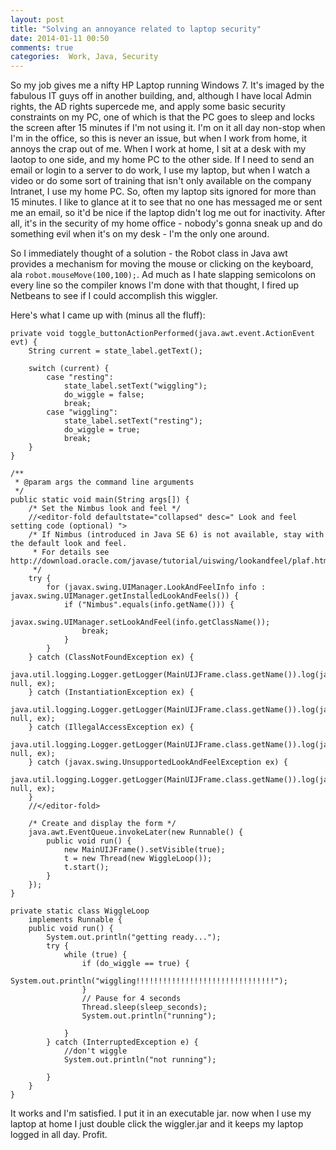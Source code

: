 ```yaml
---
layout: post
title: "Solving an annoyance related to laptop security"
date: 2014-01-11 00:50
comments: true
categories:  Work, Java, Security
---
```

So my job gives me a nifty HP Laptop running Windows 7.  It's imaged by the fabulous IT guys off in another building, and, although I have local Admin rights, the AD rights supercede me, and apply some basic security constraints on my PC, one of which is that the PC goes to sleep and locks the screen after 15 minutes if I'm not using it.  I'm on it all day non-stop when I'm in the office, so this is never an issue, but when I work from home, it annoys the crap out of me.  When I work at home, I sit at a desk with my laotop to one side, and my home PC to the other side.  If I need to send an email or login to a server to do work, I use my laptop, but when I watch a video or do some sort of training that isn't only available on the company Intranet, I use my home PC.  So, often my laptop sits ignored for more than 15 minutes.  I like to glance at it to see that no one has messaged me or sent me an email, so it'd be nice if the laptop didn't log me out for inactivity.  After all, it's in the security of my home office - nobody's gonna sneak up and do something evil when it's on my desk - I'm the only one around.
<!-- more -->

So I immediately thought of a solution - the Robot class in Java awt provides a mechanism for moving the mouse or clicking on the keyboard, ala `robot.mouseMove(100,100);`.  Ad much as I hate slapping semicolons on every line so the compiler knows I'm done with that thought, I fired up Netbeans to see if I could accomplish this wiggler.

Here's what I came up with (minus all the fluff):

    private void toggle_buttonActionPerformed(java.awt.event.ActionEvent evt) {                                              
        String current = state_label.getText();
        
        switch (current) {
            case "resting":
                state_label.setText("wiggling");
                do_wiggle = false;
                break;
            case "wiggling":
                state_label.setText("resting");
                do_wiggle = true;
                break;
        }
    }                                             

    /**
     * @param args the command line arguments
     */
    public static void main(String args[]) {
        /* Set the Nimbus look and feel */
        //<editor-fold defaultstate="collapsed" desc=" Look and feel setting code (optional) ">
        /* If Nimbus (introduced in Java SE 6) is not available, stay with the default look and feel.
         * For details see http://download.oracle.com/javase/tutorial/uiswing/lookandfeel/plaf.html 
         */
        try {
            for (javax.swing.UIManager.LookAndFeelInfo info : javax.swing.UIManager.getInstalledLookAndFeels()) {
                if ("Nimbus".equals(info.getName())) {
                    javax.swing.UIManager.setLookAndFeel(info.getClassName());
                    break;
                }
            }
        } catch (ClassNotFoundException ex) {
            java.util.logging.Logger.getLogger(MainUIJFrame.class.getName()).log(java.util.logging.Level.SEVERE, null, ex);
        } catch (InstantiationException ex) {
            java.util.logging.Logger.getLogger(MainUIJFrame.class.getName()).log(java.util.logging.Level.SEVERE, null, ex);
        } catch (IllegalAccessException ex) {
            java.util.logging.Logger.getLogger(MainUIJFrame.class.getName()).log(java.util.logging.Level.SEVERE, null, ex);
        } catch (javax.swing.UnsupportedLookAndFeelException ex) {
            java.util.logging.Logger.getLogger(MainUIJFrame.class.getName()).log(java.util.logging.Level.SEVERE, null, ex);
        }
        //</editor-fold>

        /* Create and display the form */
        java.awt.EventQueue.invokeLater(new Runnable() {
            public void run() {
                new MainUIJFrame().setVisible(true);
                t = new Thread(new WiggleLoop());
                t.start();
            }
        });
    }

    private static class WiggleLoop
        implements Runnable {
        public void run() {
            System.out.println("getting ready...");
            try {
                while (true) {
                    if (do_wiggle == true) {
                        System.out.println("wiggling!!!!!!!!!!!!!!!!!!!!!!!!!!!!!!!");
                    }
                    // Pause for 4 seconds
                    Thread.sleep(sleep_seconds);
                    System.out.println("running");
                    
                }
            } catch (InterruptedException e) {
                //don't wiggle
                System.out.println("not running");
                
            }
        }
    }

It works and I'm satisfied.  I put it in an executable jar.  now when I use my laptop at home I just double click the wiggler.jar and it keeps my laptop logged in all day.  Profit. 
